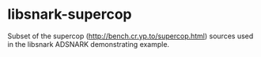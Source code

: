 # libsnark-supercop
Subset of the supercop (http://bench.cr.yp.to/supercop.html) sources used in the libsnark ADSNARK demonstrating example. 
